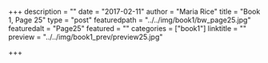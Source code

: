 +++
description = ""
date = "2017-02-11"
author = "Maria Rice"
title = "Book 1, Page 25"
type = "post"
featuredpath = "../../img/book1/bw_page25.jpg"
featuredalt = "Page25"
featured = ""
categories = ["book1"]
linktitle = ""
preview = "../../img/book1_prev/preview25.jpg"

+++


